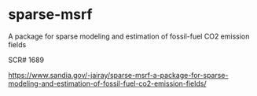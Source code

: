 # sparse-msrf

A package for sparse modeling and estimation of fossil-fuel CO2 emission fields

SCR# 1689

https://www.sandia.gov/-jairay/sparse-msrf-a-package-for-sparse-modeling-and-estimation-of-fossil-fuel-co2-emission-fields/
